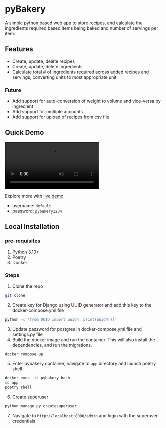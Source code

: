# pyBakery
A simple python based web app to store recipes, and calculate the ingredients required based items being baked and number of servings per item.

## Features
- Create, update, delete recipes
- Create, update, delete ingredients
- Calculate total # of ingredients required across added recipes and servings, converting units to most appropriate unit
### Future
- Add support for auto-conversion of weight to volume and vice-versa by ingredient
- Add support for multiple accounts
- Add support for upload of recipes from csv file

## Quick Demo

![](demo-vid.mov)

Explore more with [live demo](https://pybakery.fly.dev/)
- username: `default`
- password: `pybakery1234`

## Local Installation
### pre-requisites
1. Python 3.10+
2. Poetry
3. Docker

### Steps
1. Clone the repo
```bash
git clone
```
2. Create key for Django using UUID generator and add this key to the docker-compose.yml file
```bash
python -c 'from UUID import uuid4; print(uuid4())'
```
3. Update password for postgres in docker-compose.yml file and settings.py file
4. Build the docker image and run the container. This will also install the dependencies, and run the migrations.
```bash
docker compose up
```
5. Enter pybakery container, navigate to `app` directory and launch poetry shell
```bash
docker exec -it pybakery bash
cd app
poetry shell
```
6. Create superuser
```bash
python manage.py createsuperuser
```
7. Navigate to `http://localhost:8000/admin` and login with the superuser credentials